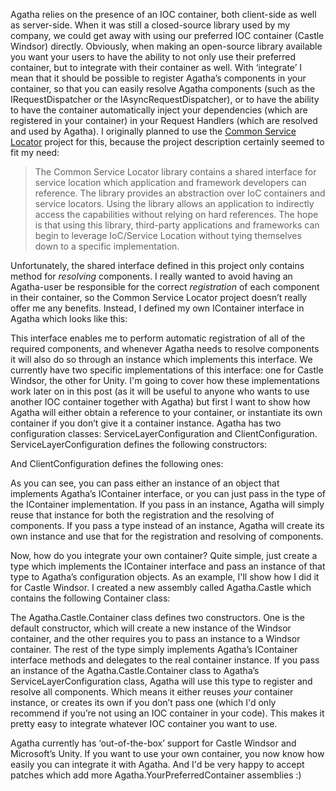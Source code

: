 Agatha relies on the presence of an IOC container, both client-side as well as server-side. When it was still a closed-source library used by my company, we could get away with using our preferred IOC container (Castle Windsor) directly. Obviously, when making an open-source library available you want your users to have the ability to not only use their preferred container, but to integrate with their container as well. With ‘integrate’ I mean that it should be possible to register Agatha’s components in your container, so that you can easily resolve Agatha components (such as the IRequestDispatcher or the IAsyncRequestDispatcher), or to have the ability to have the container automatically inject your dependencies (which are registered in your container) in your Request Handlers (which are resolved and used by Agatha). I originally planned to use the <a href="http://www.codeplex.com/CommonServiceLocator" target="_blank">Common Service Locator</a> project for this, because the project description certainly seemed to fit my need:

> The Common Service Locator library contains a shared interface for service location which application and framework developers can reference. The library provides an abstraction over IoC containers and service locators. Using the library allows an application to indirectly access the capabilities without relying on hard references. The hope is that using this library, third-party applications and frameworks can begin to leverage IoC/Service Location without tying themselves down to a specific implementation.

Unfortunately, the shared interface defined in this project only contains method for *resolving* components. I really wanted to avoid having an Agatha-user be responsible for the correct *registration* of each component in their container, so the Common Service Locator project doesn’t really offer me any benefits. Instead, I defined my own IContainer interface in Agatha which looks like this:

<script src="https://gist.github.com/3685332.js?file=s1.cs"></script>

This interface enables me to perform automatic registration of all of the required components, and whenever Agatha needs to resolve components it will also do so through an instance which implements this interface. We currently have two specific implementations of this interface: one for Castle Windsor, the other for Unity. I'm going to cover how these implementations work later on in this post (as it will be useful to anyone who wants to use another IOC container together with Agatha) but first I want to show how Agatha will either obtain a reference to your container, or instantiate its own container if you don’t give it a container instance. Agatha has two configuration classes: ServiceLayerConfiguration and ClientConfiguration. ServiceLayerConfiguration defines the following constructors: 

<script src="https://gist.github.com/3685332.js?file=s2.cs"></script>

<p>And ClientConfiguration defines the following ones:</p> 

<script src="https://gist.github.com/3685332.js?file=s3.cs"></script>

As you can see, you can pass either an instance of an object that implements Agatha’s IContainer interface, or you can just pass in the type of the IContainer implementation. If you pass in an instance, Agatha will simply reuse that instance for both the registration and the resolving of components. If you pass a type instead of an instance, Agatha will create its own instance and use that for the registration and resolving of components.

Now, how do you integrate your own container? Quite simple, just create a type which implements the IContainer interface and pass an instance of that type to Agatha’s configuration objects. As an example, I'll show how I did it for Castle Windsor. I created a new assembly called Agatha.Castle which contains the following Container class:

<script src="https://gist.github.com/3685332.js?file=s4.cs"></script>

The Agatha.Castle.Container class defines two constructors. One is the default constructor, which will create a new instance of the Windsor container, and the other requires you to pass an instance to a Windsor container. The rest of the type simply implements Agatha’s IContainer interface methods and delegates to the real container instance. If you pass an instance of the Agatha.Castle.Container class to Agatha’s ServiceLayerConfiguration class, Agatha will use this type to register and resolve all components. Which means it either reuses *your* container instance, or creates its own if you don’t pass one (which I'd only recommend if you’re not using an IOC container in your code). This makes it pretty easy to integrate whatever IOC container you want to use.

Agatha currently has ‘out-of-the-box’ support for Castle Windsor and Microsoft’s Unity. If you want to use your own container, you now know how easily you can integrate it with Agatha. And I'd be very happy to accept patches which add more Agatha.YourPreferredContainer assemblies :)